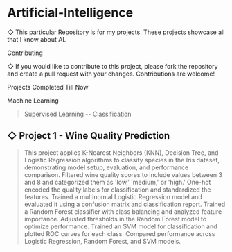 # Artificial-Intelligence

◇ This particular Repository is for my projects. These projects showcase all that I know about AI.

Contributing

◇ If you would like to contribute to this project, please fork the repository and create a pull request with your changes. Contributions are welcome!

Projects Completed Till Now

Machine Learning 
> Supervised Learning
-- Classification

◇ Project 1 - Wine Quality Prediction
-
> This project applies K-Nearest Neighbors (KNN), Decision Tree, and Logistic Regression algorithms to classify species in the Iris dataset, demonstrating model setup, evaluation, and performance comparison.
> Filtered wine quality scores to include values between 3 and 8 and categorized them as 'low,' 'medium,' or 'high.'
> One-hot encoded the quality labels for classification and standardized the features.
> Trained a multinomial Logistic Regression model and evaluated it using a confusion matrix and classification report.
> Trained a Random Forest classifier with class balancing and analyzed feature importance.
> Adjusted thresholds in the Random Forest model to optimize performance.
> Trained an SVM model for classification and plotted ROC curves for each class.
> Compared performance across Logistic Regression, Random Forest, and SVM models.

